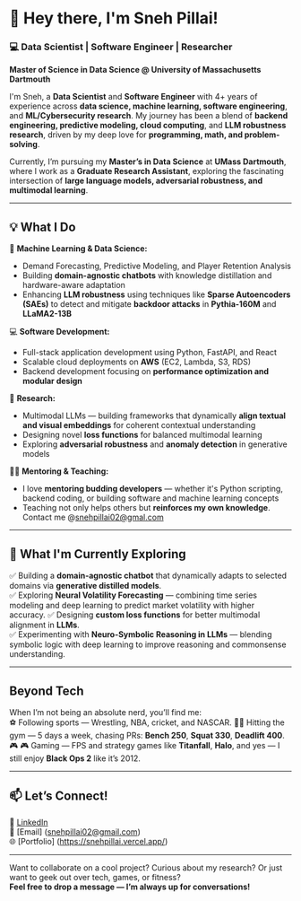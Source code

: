 # 👋 Hey there, I'm Sneh Pillai!

### 💻 Data Scientist | Software Engineer | Researcher  
**Master of Science in Data Science @ University of Massachusetts Dartmouth**


I'm Sneh, a **Data Scientist** and **Software Engineer** with 4+ years of experience across **data science, machine learning, software engineering**, and **ML/Cybersecurity research**. My journey has been a blend of **backend engineering, predictive modeling, cloud computing**, and **LLM robustness research**, driven by my deep love for **programming, math, and problem-solving**.

Currently, I’m pursuing my **Master’s in Data Science** at **UMass Dartmouth**, where I work as a **Graduate Research Assistant**, exploring the fascinating intersection of **large language models, adversarial robustness, and multimodal learning**.

---

## 💡 What I Do  

🔧 **Machine Learning & Data Science:**  
- Demand Forecasting, Predictive Modeling, and Player Retention Analysis  
- Building **domain-agnostic chatbots** with knowledge distillation and hardware-aware adaptation  
- Enhancing **LLM robustness** using techniques like **Sparse Autoencoders (SAEs)** to detect and mitigate **backdoor attacks** in **Pythia-160M** and **LLaMA2-13B**  

💻 **Software Development:**  
- Full-stack application development using Python, FastAPI, and React  
- Scalable cloud deployments on **AWS** (EC2, Lambda, S3, RDS)  
- Backend development focusing on **performance optimization and modular design**

🔬 **Research:**  
- Multimodal LLMs — building frameworks that dynamically **align textual and visual embeddings** for coherent contextual understanding  
- Designing novel **loss functions** for balanced multimodal learning  
- Exploring **adversarial robustness** and **anomaly detection** in generative models

👨‍🏫 **Mentoring & Teaching:**  
- I love **mentoring budding developers** — whether it's Python scripting, backend coding, or building software and machine learning concepts  
- Teaching not only helps others but **reinforces my own knowledge**. Contact me @snehpillai02@gmal.com  

---

## 🌱 What I'm Currently Exploring  

✅ Building a **domain-agnostic chatbot** that dynamically adapts to selected domains via **generative distilled models**.  
✅ Exploring **Neural Volatility Forecasting** — combining time series modeling and deep learning to predict market volatility with higher accuracy.
✅ Designing **custom loss functions** for better multimodal alignment in **LLMs**.  
✅ Experimenting with **Neuro-Symbolic Reasoning in LLMs** — blending symbolic logic with deep learning to improve reasoning and commonsense understanding.  

---

## Beyond Tech  

When I’m not being an absolute nerd, you’ll find me:  
⚽ Following sports — Wrestling, NBA, cricket, and NASCAR.
🏋️‍♂️ Hitting the gym — 5 days a week, chasing PRs: **Bench 250**, **Squat 330**, **Deadlift 400**. 
🎮 🎮 Gaming — FPS and strategy games like **Titanfall**, **Halo**, and yes — I still enjoy **Black Ops 2** like it’s 2012.

---

## 📫 Let’s Connect!  

💼 [LinkedIn](https://www.linkedin.com/in/sneh-pillai)  
📧 [Email] (snehpillai02@gmail.com)  
🌐 [Portfolio] (https://snehpillai.vercel.app/)

---

Want to collaborate on a cool project? Curious about my research? Or just want to geek out over tech, games, or fitness?  
**Feel free to drop a message — I’m always up for conversations!**
